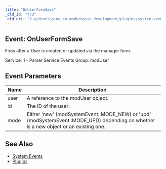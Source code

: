 ```yaml
---
title: "OnUserFormSave"
_old_id: "473"
_old_uri: "2.x/developing-in-modx/basic-development/plugins/system-events/onuserformsave"
---
```


## Event: OnUserFormSave

Fires after a User is created or updated via the manager form.

Service: 1 - Parser Service Events
Group: modUser

## Event Parameters

| Name | Description                                                                                                                            |
| ---- | -------------------------------------------------------------------------------------------------------------------------------------- |
| user | A reference to the modUser object.                                                                                                     |
| id   | The ID of the user.                                                                                                                    |
| mode | Either 'new' (modSystemEvent::MODE\_NEW) or 'upd' (modSystemEvent::MODE\_UPD) depending on whether is a new object or an existing one. |

## See Also

- [System Events](extending-modx/plugins/system-events "System Events")
- [Plugins](extending-modx/plugins "Plugins")
